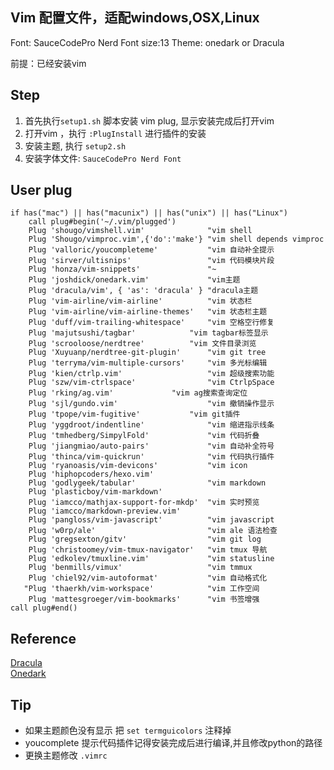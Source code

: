 ## Vim 配置文件，适配windows,OSX,Linux
Font: SauceCodePro Nerd Font   size:13
Theme: onedark or Dracula


前提：已经安装vim


## Step
1. 首先执行`setup1.sh` 脚本安装 vim plug, 显示安装完成后打开vim
2. 打开vim ，执行  `:PlugInstall`  进行插件的安装
3. 安装主题, 执行 `setup2.sh`
4. 安装字体文件:  `SauceCodePro Nerd Font`


## User plug
```
if has("mac") || has("macunix") || has("unix") || has("Linux")
    call plug#begin('~/.vim/plugged')
    Plug 'shougo/vimshell.vim'              "vim shell
    Plug 'Shougo/vimproc.vim',{'do':'make'} "vim shell depends vimproc
    Plug 'valloric/youcompleteme'           "vim 自动补全提示
    Plug 'sirver/ultisnips'                 "vim 代码模块片段
    Plug 'honza/vim-snippets'	            "~
    Plug 'joshdick/onedark.vim'             "vim主题
    Plug 'dracula/vim', { 'as': 'dracula' } "dracula主题
    Plug 'vim-airline/vim-airline'          "vim 状态栏
    Plug 'vim-airline/vim-airline-themes'   "vim 状态栏主题
    Plug 'duff/vim-trailing-whitespace'     "vim 空格空行修复
    Plug 'majutsushi/tagbar'		    "vim tagbar标签显示
    Plug 'scrooloose/nerdtree'		    "vim 文件目录浏览
    Plug 'Xuyuanp/nerdtree-git-plugin'      "vim git tree
    Plug 'terryma/vim-multiple-cursors'	    "vim 多光标编辑
    Plug 'kien/ctrlp.vim'                   "vim 超级搜索功能
    Plug 'szw/vim-ctrlspace'                "vim CtrlpSpace
    Plug 'rking/ag.vim'			    "vim ag搜索查询定位
    Plug 'sjl/gundo.vim'                    "vim 撤销操作显示
    Plug 'tpope/vim-fugitive'		    "vim git插件
    Plug 'yggdroot/indentline'              "vim 缩进指示线条
    Plug 'tmhedberg/SimpylFold'             "vim 代码折叠
    Plug 'jiangmiao/auto-pairs'             "vim 自动补全符号
    Plug 'thinca/vim-quickrun'              "vim 代码执行插件
    Plug 'ryanoasis/vim-devicons'           "vim icon
    Plug 'hiphopcoders/hexo.vim'
    Plug 'godlygeek/tabular'                "vim markdown
    Plug 'plasticboy/vim-markdown'
    Plug 'iamcco/mathjax-support-for-mkdp'  "vim 实时预览
    Plug 'iamcco/markdown-preview.vim'
    Plug 'pangloss/vim-javascript'          "vim javascript
    Plug 'w0rp/ale'                         "vim ale 语法检查
    Plug 'gregsexton/gitv'                  "vim git log
    Plug 'christoomey/vim-tmux-navigator'   "vim tmux 导航
    Plug 'edkolev/tmuxline.vim'             "vim statusline
    Plug 'benmills/vimux'                   "vim tmmux
    Plug 'chiel92/vim-autoformat'           "vim 自动格式化
   "Plug 'thaerkh/vim-workspace'            "vim 工作空间
    Plug 'mattesgroeger/vim-bookmarks'      "vim 书签增强
call plug#end()
```


## Reference
[Dracula](https://draculatheme.com/vim) </br>
[Onedark](https://github.com/joshdick/onedark.vim)

## Tip
- 如果主题颜色没有显示
    把 `set termguicolors` 注释掉
- youcomplete 提示代码插件记得安装完成后进行编译,并且修改python的路径
- 更换主题修改 `.vimrc`

